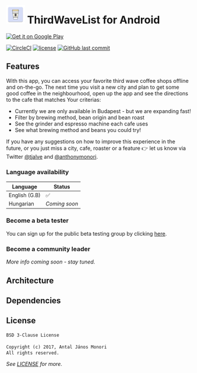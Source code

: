 # <img width='50px' src='app/src/main/ic_launcher-web.png' /> ThirdWaveList for Android

<a href='https://play.google.com/store/apps/details?id=com.thirdwavelist.coficiando&pcampaignid=MKT-Other-global-all-co-prtnr-py-PartBadge-Mar2515-1'><img alt='Get it on Google Play' width='200px' src='https://play.google.com/intl/en_us/badges/images/generic/en_badge_web_generic.png'/></a>

[![CircleCI](https://img.shields.io/circleci/project/github/anthonymonori/thirdwavelist-android/master.svg?style=flat-square)](https://circleci.com/gh/anthonymonori/thirdwavelist-android/tree/master) [![license](https://img.shields.io/github/license/anthonymonori/thirdwavelist-android.svg?style=flat-square)](/LICENSE) [![GitHub last commit](https://img.shields.io/github/last-commit/anthonymonori/thirdwavelist-android.svg?style=flat-square)]()

## Features

With this app, you can access your favorite third wave coffee shops offline and on-the-go. The next time you visit a new city and plan to get some good coffee in the neighbourhood, open up the app and see the directions to the cafe that matches Your criterias:

- Currently we are only available in Budapest - but we are expanding fast!
- Filter by brewing method, bean origin and bean roast
- See the grinder and espresso machine each cafe uses
- See what brewing method and beans you could try!

If you have any suggestions on how to improve this experience in the future, or you just miss a city, cafe, roaster or a feature 👉 let us know via Twitter [@tjalve](https://www.twitter.com/tjalve) and [@anthonymonori](https://www.twitter.com/anthonymonori).

### Language availability

| Language | Status |
------- | -----
| English (G.B) | ✅ |
| Hungarian | _Coming soon_ |

### Become a beta tester

You can sign up for the public beta testing group by clicking [here](play.google.com/apps/testing/com.thirdwavelist.coficiando).

### Become a community leader

_More info coming soon - stay tuned._

## Architecture

## Dependencies

## License

```Text
BSD 3-Clause License

Copyright (c) 2017, Antal János Monori
All rights reserved.
```

_See [LICENSE](/LICENSE) for more._